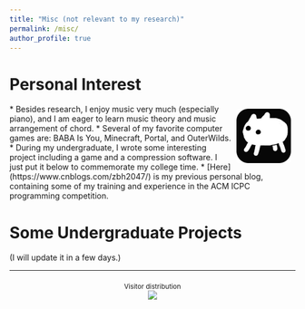 ```yaml
---
title: "Misc (not relevant to my research)"
permalink: /misc/
author_profile: true
---
```


Personal Interest
======
<img align="right" src="/files/baba.jfif" alt="Photo" style="width: 96px; border-radius: 10px; padding: 8px 8px 8px 8px"/>
* Besides research, I enjoy music very much (especially piano), and I am eager to learn music theory and music arrangement of chord.
* Several of my favorite computer games are: BABA Is You, Minecraft, Portal, and OuterWilds.
* During my undergraduate, I wrote some interesting project including a game and a compression software. I just put it below to commemorate my college time.
* [Here](https://www.cnblogs.com/zbh2047/) is my previous personal blog, containing some of my training and experience in the ACM ICPC programming competition.

Some Undergraduate Projects
======

(I will update it in a few days.)

---
<center><sub>Visitor distribution </sub></center>

<center>
<a href='https://clustrmaps.com/site/1bnbv'  title='Visit tracker'><img src='//clustrmaps.com/map_v2.png?cl=6e799f&w=600&t=tt&d=g5Aslr0Ib3K9apqhyZbqykrtT9i1UzDxN64dEOprFLE&co=ffffff&ct=202020'/></a>
</center>